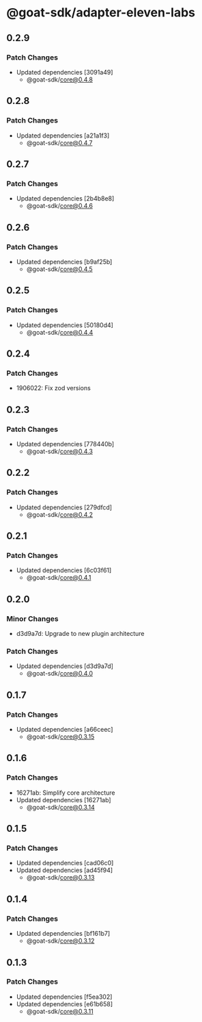 # @goat-sdk/adapter-eleven-labs

## 0.2.9

### Patch Changes

- Updated dependencies [3091a49]
  - @goat-sdk/core@0.4.8

## 0.2.8

### Patch Changes

- Updated dependencies [a21a1f3]
  - @goat-sdk/core@0.4.7

## 0.2.7

### Patch Changes

- Updated dependencies [2b4b8e8]
  - @goat-sdk/core@0.4.6

## 0.2.6

### Patch Changes

- Updated dependencies [b9af25b]
  - @goat-sdk/core@0.4.5

## 0.2.5

### Patch Changes

- Updated dependencies [50180d4]
  - @goat-sdk/core@0.4.4

## 0.2.4

### Patch Changes

- 1906022: Fix zod versions

## 0.2.3

### Patch Changes

- Updated dependencies [778440b]
  - @goat-sdk/core@0.4.3

## 0.2.2

### Patch Changes

- Updated dependencies [279dfcd]
  - @goat-sdk/core@0.4.2

## 0.2.1

### Patch Changes

- Updated dependencies [6c03f61]
  - @goat-sdk/core@0.4.1

## 0.2.0

### Minor Changes

- d3d9a7d: Upgrade to new plugin architecture

### Patch Changes

- Updated dependencies [d3d9a7d]
  - @goat-sdk/core@0.4.0

## 0.1.7

### Patch Changes

- Updated dependencies [a66ceec]
  - @goat-sdk/core@0.3.15

## 0.1.6

### Patch Changes

- 16271ab: Simplify core architecture
- Updated dependencies [16271ab]
  - @goat-sdk/core@0.3.14

## 0.1.5

### Patch Changes

- Updated dependencies [cad06c0]
- Updated dependencies [ad45f94]
  - @goat-sdk/core@0.3.13

## 0.1.4

### Patch Changes

- Updated dependencies [bf161b7]
  - @goat-sdk/core@0.3.12

## 0.1.3

### Patch Changes

- Updated dependencies [f5ea302]
- Updated dependencies [e61b658]
  - @goat-sdk/core@0.3.11
